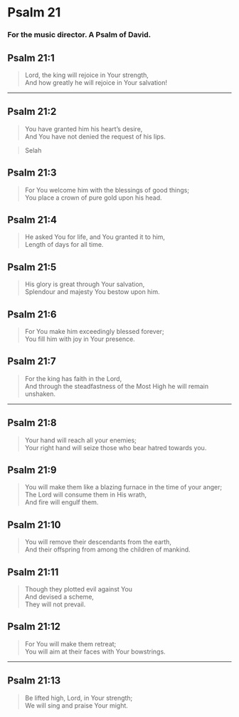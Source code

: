 # Psalm 21

### For the music director. A Psalm of David.

## Psalm 21:1

> Lord, the king will rejoice in Your strength,  
> And how greatly he will rejoice in Your salvation!

---

## Psalm 21:2

> You have granted him his heart’s desire,  
> And You have not denied the request of his lips.

> Selah

## Psalm 21:3

> For You welcome him with the blessings of good things;  
> You place a crown of pure gold upon his head.

## Psalm 21:4

> He asked You for life, and You granted it to him,  
> Length of days for all time.

## Psalm 21:5

> His glory is great through Your salvation,  
> Splendour and majesty You bestow upon him.

## Psalm 21:6

> For You make him exceedingly blessed forever;  
> You fill him with joy in Your presence.

## Psalm 21:7

> For the king has faith in the Lord,  
> And through the steadfastness of the Most High he will remain unshaken.

---

## Psalm 21:8

> Your hand will reach all your enemies;  
> Your right hand will seize those who bear hatred towards you.

## Psalm 21:9

> You will make them like a blazing furnace in the time of your anger;  
> The Lord will consume them in His wrath,  
> And fire will engulf them.

## Psalm 21:10

> You will remove their descendants from the earth,  
> And their offspring from among the children of mankind.

## Psalm 21:11

> Though they plotted evil against You  
> And devised a scheme,  
> They will not prevail.

## Psalm 21:12

> For You will make them retreat;  
> You will aim at their faces with Your bowstrings.

---

## Psalm 21:13

> Be lifted high, Lord, in Your strength;  
> We will sing and praise Your might.

